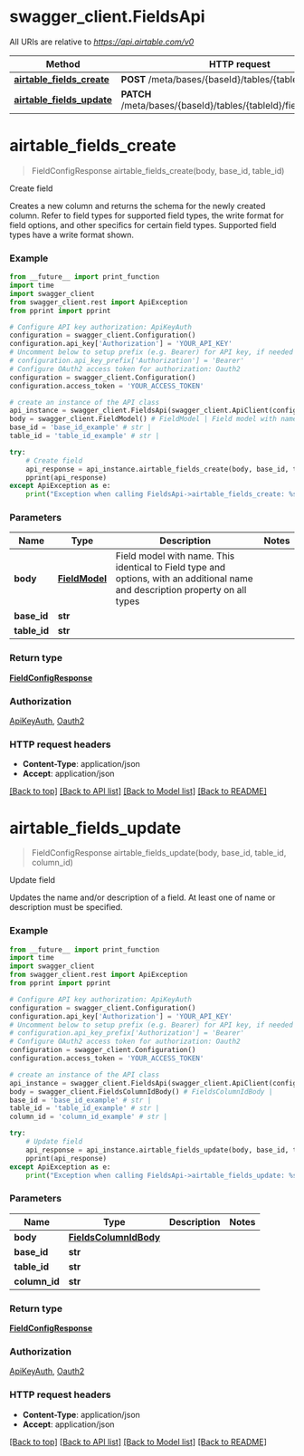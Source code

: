 # swagger_client.FieldsApi

All URIs are relative to *https://api.airtable.com/v0*

Method | HTTP request | Description
------------- | ------------- | -------------
[**airtable_fields_create**](FieldsApi.md#airtable_fields_create) | **POST** /meta/bases/{baseId}/tables/{tableId}/fields | Create field
[**airtable_fields_update**](FieldsApi.md#airtable_fields_update) | **PATCH** /meta/bases/{baseId}/tables/{tableId}/fields/{columnId} | Update field

# **airtable_fields_create**
> FieldConfigResponse airtable_fields_create(body, base_id, table_id)

Create field

Creates a new column and returns the schema for the newly created column.  Refer to field types for supported field types, the write format for field options,  and other specifics for certain field types. Supported field types have a write format shown. 

### Example
```python
from __future__ import print_function
import time
import swagger_client
from swagger_client.rest import ApiException
from pprint import pprint

# Configure API key authorization: ApiKeyAuth
configuration = swagger_client.Configuration()
configuration.api_key['Authorization'] = 'YOUR_API_KEY'
# Uncomment below to setup prefix (e.g. Bearer) for API key, if needed
# configuration.api_key_prefix['Authorization'] = 'Bearer'
# Configure OAuth2 access token for authorization: Oauth2
configuration = swagger_client.Configuration()
configuration.access_token = 'YOUR_ACCESS_TOKEN'

# create an instance of the API class
api_instance = swagger_client.FieldsApi(swagger_client.ApiClient(configuration))
body = swagger_client.FieldModel() # FieldModel | Field model with name. This identical to Field type and options, with an additional name and description property on all types
base_id = 'base_id_example' # str | 
table_id = 'table_id_example' # str | 

try:
    # Create field
    api_response = api_instance.airtable_fields_create(body, base_id, table_id)
    pprint(api_response)
except ApiException as e:
    print("Exception when calling FieldsApi->airtable_fields_create: %s\n" % e)
```

### Parameters

Name | Type | Description  | Notes
------------- | ------------- | ------------- | -------------
 **body** | [**FieldModel**](FieldModel.md)| Field model with name. This identical to Field type and options, with an additional name and description property on all types | 
 **base_id** | **str**|  | 
 **table_id** | **str**|  | 

### Return type

[**FieldConfigResponse**](FieldConfigResponse.md)

### Authorization

[ApiKeyAuth](../README.md#ApiKeyAuth), [Oauth2](../README.md#Oauth2)

### HTTP request headers

 - **Content-Type**: application/json
 - **Accept**: application/json

[[Back to top]](#) [[Back to API list]](../README.md#documentation-for-api-endpoints) [[Back to Model list]](../README.md#documentation-for-models) [[Back to README]](../README.md)

# **airtable_fields_update**
> FieldConfigResponse airtable_fields_update(body, base_id, table_id, column_id)

Update field

Updates the name and/or description of a field. At least one of name or description must be specified.

### Example
```python
from __future__ import print_function
import time
import swagger_client
from swagger_client.rest import ApiException
from pprint import pprint

# Configure API key authorization: ApiKeyAuth
configuration = swagger_client.Configuration()
configuration.api_key['Authorization'] = 'YOUR_API_KEY'
# Uncomment below to setup prefix (e.g. Bearer) for API key, if needed
# configuration.api_key_prefix['Authorization'] = 'Bearer'
# Configure OAuth2 access token for authorization: Oauth2
configuration = swagger_client.Configuration()
configuration.access_token = 'YOUR_ACCESS_TOKEN'

# create an instance of the API class
api_instance = swagger_client.FieldsApi(swagger_client.ApiClient(configuration))
body = swagger_client.FieldsColumnIdBody() # FieldsColumnIdBody | 
base_id = 'base_id_example' # str | 
table_id = 'table_id_example' # str | 
column_id = 'column_id_example' # str | 

try:
    # Update field
    api_response = api_instance.airtable_fields_update(body, base_id, table_id, column_id)
    pprint(api_response)
except ApiException as e:
    print("Exception when calling FieldsApi->airtable_fields_update: %s\n" % e)
```

### Parameters

Name | Type | Description  | Notes
------------- | ------------- | ------------- | -------------
 **body** | [**FieldsColumnIdBody**](FieldsColumnIdBody.md)|  | 
 **base_id** | **str**|  | 
 **table_id** | **str**|  | 
 **column_id** | **str**|  | 

### Return type

[**FieldConfigResponse**](FieldConfigResponse.md)

### Authorization

[ApiKeyAuth](../README.md#ApiKeyAuth), [Oauth2](../README.md#Oauth2)

### HTTP request headers

 - **Content-Type**: application/json
 - **Accept**: application/json

[[Back to top]](#) [[Back to API list]](../README.md#documentation-for-api-endpoints) [[Back to Model list]](../README.md#documentation-for-models) [[Back to README]](../README.md)

